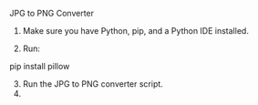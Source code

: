 JPG to PNG Converter

1. Make sure you have Python, pip, and a Python IDE installed.


2. Run:

pip install pillow


3. Run the JPG to PNG converter script.
4. 
